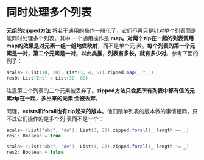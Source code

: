 同时处理多个列表
===================================================================================
**元组的zipped方法** 将若干通用的操作一般化了，它们不再只是针对单个列表而是能同时处理多个列表。其中
一个通用操作是 **map。对两个zip在一起的列表调用map的效果是对元素一组一组地做映射**，而不是单个元
素。**每个列表的第一个元素是一对，第二个元素是一对，以此类推，列表有多长，就有多少对**。参考下面的
例子：
  ```scala
scala> (List(10, 20), List(3, 4, 5)).zipped.map(_ * _)
res0: List[Int] = List(30, 80)
  ```
注意第二个列表的三个元素被丢弃了。**zipped方法只会把所有列表中都有值的元素zip在一起，多出来的元素
会被丢弃**。

同理，**exists和forall也有zip起来的版本**。他们跟单列表的版本做的事情相同，只不过它们操作的是多个列
表而不是一个：
```scala
scala> (List("abc", "de"), List(3, 2)).zipped.forall(_.length == _)
res1: Boolean = true

scala> (List("abc", "de"), List(3, 2)).zipped.forall(_.length != _)
res2: Boolean = false
```

